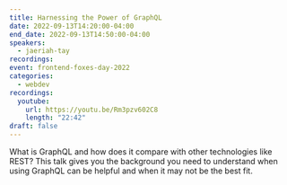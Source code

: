 ```yaml
---
title: Harnessing the Power of GraphQL
date: 2022-09-13T14:20:00-04:00
end_date: 2022-09-13T14:50:00-04:00
speakers:
  - jaeriah-tay
recordings:
event: frontend-foxes-day-2022
categories:
  - webdev
recordings:
  youtube:
    url: https://youtu.be/Rm3pzv602C8
    length: "22:42"
draft: false
---
```


What is GraphQL and how does it compare with other technologies like REST? This talk gives you the background you need to understand when using GraphQL can be helpful and when it may not be the best fit.
